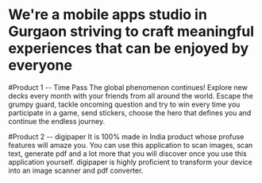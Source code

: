 # We're a mobile apps studio in Gurgaon striving to craft meaningful experiences that can be enjoyed by everyone
#Product 1 -- Time Pass
The global phenomenon continues! Explore new decks every month with your friends from all around the world. Escape the grumpy guard, tackle oncoming question and try to win every time you participate in a game, send stickers, choose the hero that defines you and continue the endless journey.

#Product 2 -- digipaper
It is 100% made in India product whose profuse features will amaze you. You can use this application to scan images, scan text, generate pdf and a lot more that you will discover once you use this application yourself. digipaper is highly proficient to transform your device into an image scanner and pdf converter.
